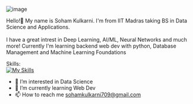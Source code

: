 ![image](https://github.com/KSoham2100/KSoham2100/assets/127087106/410d73a4-9bb0-47cc-a7e0-fce065b3c9c6)


Hello!👋 My name is Soham Kulkarni. I'm from IIT Madras taking BS in Data Science and Applications. <br><br>
I have a great intrest in Deep Learning, AI/ML, Neural Networks and much more! Currently I'm learning backend web dev with python, Database Management and Machine Learning Foundations<br>

Skills:<BR>
[![My Skills](https://skillicons.dev/icons?i=vscode,git,github,linux,bash,vim,python,html,css,flask,postgres,powershell)](https://skillicons.dev)

- 👀 I’m interested in Data Science
- 🌱 I’m currently learning Web Dev
- 📫 How to reach me sohamkulkarni709@gmail.com

<!---
KSoham2100/KSoham2100 is a ✨ special ✨ repository because its `README.md` (this file) appears on your GitHub profile.
You can click the Preview link to take a look at your changes.
--->
